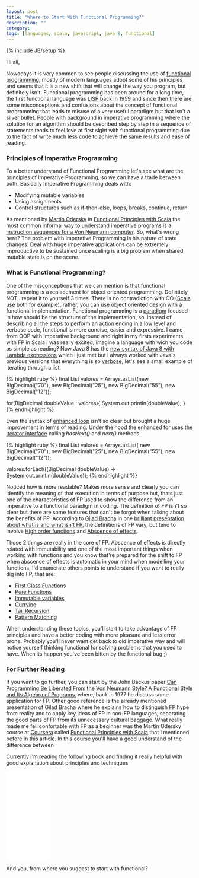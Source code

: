 ```yaml
---
layout: post
title: "Where to Start With Functional Programming?"
description: ""
category: 
tags: [languages, scala, javascript, java 8, functional]
---
```

{% include JB/setup %}


<script>
  (function(i,s,o,g,r,a,m){i['GoogleAnalyticsObject']=r;i[r]=i[r]||function(){
  (i[r].q=i[r].q||[]).push(arguments)},i[r].l=1*new Date();a=s.createElement(o),
  m=s.getElementsByTagName(o)[0];a.async=1;a.src=g;m.parentNode.insertBefore(a,m)
  })(window,document,'script','//www.google-analytics.com/analytics.js','ga');

  ga('create', 'UA-56746688-1', 'auto');
  ga('send', 'pageview');

</script>

Hi all,

Nowadays it is very common to see people discussing the use of [functional programming](https://www.haskell.org/haskellwiki/Functional_programming), mostly of modern languages adopt some of his principles and seems that it is a new shift that will change the way you program, but definitely isn't. Functional programming has been around for a long time, the first functional language was [LISP](http://www.princeton.edu/~achaney/tmve/wiki100k/docs/Lisp_(programming_language).html) back in 1959 and since then there are some misconceptions and  confusions about the concept of functional programming that leads to misuse of a very useful paradigm but that isn't a silver bullet. People with background in [imperative programming](http://en.wikipedia.org/wiki/Imperative_programming) where the solution for an algorithm should be described step by step in a sequence of statements tends to feel love at first sight with functional programming due to the fact of write much less code to achieve the same results and ease of reading.

### Principles of Imperative Programming

To a better understand of Functional Programming let's see what are the principles of Imperative Programming, so we can have a trade between both. Basically Imperative Programming deals with:

- Modifying mutable variables
- Using assignments
- Control structures such as if-then-else, loops, breaks, continue, return

As mentioned by [Martin Odersky](http://lampwww.epfl.ch/~odersky/) in [Functional Principles with Scala](https://class.coursera.org/progfun-2012-001) the most common informal way to understand imperative programs is a [instruction sequences for a Von Neumann computer](http://www.c-jump.com/CIS77/CPU/InstrCycle/lecture.html). So, what's wrong here? The problem with Imperative Programming is his nature of state changes. Deal with huge imperative applications can be extremely improductive to be sustained once scaling is a big problem when shared mutable state is on the scene.

### What is Functional Programming?

One of the misconceptions that we can mention is that functional programming is a replacement for object oriented programming. Definitely NOT...repeat it to yourself 3 times. There is no contradiction with OO ([Scala](http://scala-lang.org) use both for example), rather, you can use object oriented design with a functional implementation. Functional programming is a [paradigm](http://en.wikipedia.org/wiki/Programming_paradigm) focused in how should be the structure of the implementation, so, instead of describing all the steps to perform an action ending in a low level and verbose code, functional is more concise, easier and expressive. I came from OOP with imperative background and right in my firsts experiments with FP in Scala i was really excited, imagine a language with wich you code as simple as reading? Now Java 8 has the [new syntax of Java 8 with Lambda expressions](http://www.oracle.com/webfolder/technetwork/tutorials/obe/java/Lambda-QuickStart/index.html) which i just met but i always worked with Java's previous versions that everything is so [verbose](http://en.wiktionary.org/wiki/verbose), let's see a small example of iterating through a list.

{% highlight ruby %}
final List<BigDecimal> valores = Arrays.asList(new BigDecimal("70"), new BigDecimal("25"), new BigDecimal("55"), new BigDecimal("12"));

for(BigDecimal doubleValue : valores){
 System.out.println(doubleValue);
}
{% endhighlight %}

Even the syntax of [enhanced loop](https://blogs.oracle.com/CoreJavaTechTips/entry/using_enhanced_for_loops_with) isn't so clear but brought a huge improvement in terms of reading. Under the hood the enhanced for uses the [Iterator interface](https://docs.oracle.com/javase/7/docs/api/java/util/Iterator.html) calling <i>hasNext()</i> and <i>next()</i> methods. 


{% highlight ruby %}
final List<BigDecimal> valores = Arrays.asList(
			    new BigDecimal("70"), new BigDecimal("25"), new BigDecimal("55"),
			    new BigDecimal("12"));

valores.forEach((BigDecimal doubleValue) -> System.out.println(doubleValue));
{% endhighlight %}

Noticed how is more readable? Makes more sense and clearly you can identify the meaning of that execution in terms of purpose but, thats just one of the characteristics of FP used to show the difference from an imperative to a functional paradigm in coding. The definition of FP isn't so clear but there are some features that can't be forgot when talking about the benefits of FP. According to [Gilad Bracha](http://bracha.org) in one [brilliant presentation about what is and what isn't FP]((http://www.infoq.com/presentations/functional-pros-cons)), the definitions of FP vary, but tend to involve [High order functions]() and [Abscence of effects]().

Those 2 things are really in the core of FP. Abscence of effects is directly related with immutability and one of the most important things when working with functions and you know that're prepared for the shift to FP when abscence of effects is automatic in your mind when modelling your functions, I'd enumerate others points to understand if you want to really dig into FP, that are:

- [First Class Functions](http://en.wikipedia.org/wiki/First-class_function)
- [Pure Functions](http://en.wikipedia.org/wiki/Pure_function)
- [Immutable variables](http://en.wikipedia.org/wiki/Immutable_object)
- [Currying](http://en.wikipedia.org/wiki/Currying)
- [Tail Recursion](http://en.wikipedia.org/wiki/Tail_call)
- [Pattern Matching](http://c2.com/cgi/wiki?PatternMatching)


<!--
So, let's see a brief explanation and a small example of each one in Scala of the above

### First Class Functions

First Class Functions are functions treated as objects themselves. It can be passed as a parameter to another function, return a function from a function or store a function in a variable. Functions which take other functions as parameter or return them are called <i>High Order Function</i>

-->
When understanding these topics, you'll start to take advantage of FP principles and have a better coding with more pleasure and less error prone. Probably you'll never want get back to old imperative way and will notice yourself thinking functional for solving problems that you used to have. When its happen you've been bitten by the functional bug ;)

### For Further Reading
 
If you want to go further, you can start by the John Backus paper [Can Programming Be Liberated From the Von Neumann Style? A Functional Style and Its Algebra of Programs.](http://web.stanford.edu/class/cs242/readings/backus.pdf) where, back in 1977 he discuss some application for FP. Other good reference is the already mentioned presentation of Gilad Bracha where he explains how to distinguish FP hype from reality and to apply key ideas of FP in non-FP languages, separating the good parts of FP from its unnecessary cultural baggage.
What really made me fell confortable with FP as a beginner was the Martin Odersky course at [Coursera](https://www.coursera.org) called [Functional Principles with Scala](https://class.coursera.org/progfun-2012-001) that I mentioned before in this article. In this course you'll have a good understand of the difference between

Currently i'm reading the following book and finding it really helpful with good explanation about principles and techniques

<iframe style="width:120px;height:240px;" marginwidth="0" marginheight="0" scrolling="no" frameborder="0" src="//ws-na.amazon-adsystem.com/widgets/q?ServiceVersion=20070822&OneJS=1&Operation=GetAdHtml&MarketPlace=US&source=ac&ref=qf_sp_asin_til&ad_type=product_link&tracking_id=raffretecblo-20&marketplace=amazon&region=US&placement=1449368174&asins=1449368174&linkId=LENUPRQEWK47BLGG&show_border=true&link_opens_in_new_window=true">
</iframe>

And you, from where you suggest to start with functional?
